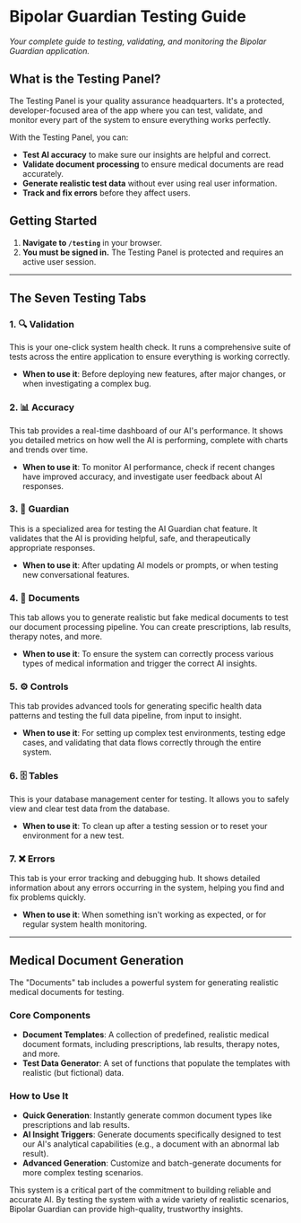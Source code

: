 # Bipolar Guardian Testing Guide

*Your complete guide to testing, validating, and monitoring the Bipolar Guardian application.*

## What is the Testing Panel?

The Testing Panel is your quality assurance headquarters. It's a protected, developer-focused area of the app where you can test, validate, and monitor every part of the system to ensure everything works perfectly.

With the Testing Panel, you can:
- **Test AI accuracy** to make sure our insights are helpful and correct.
- **Validate document processing** to ensure medical documents are read accurately.
- **Generate realistic test data** without ever using real user information.
- **Track and fix errors** before they affect users.

## Getting Started

1.  **Navigate to `/testing`** in your browser.
2.  **You must be signed in.** The Testing Panel is protected and requires an active user session.

---

## The Seven Testing Tabs

### 1. 🔍 Validation
This is your one-click system health check. It runs a comprehensive suite of tests across the entire application to ensure everything is working correctly.
- **When to use it**: Before deploying new features, after major changes, or when investigating a complex bug.

### 2. 📊 Accuracy
This tab provides a real-time dashboard of our AI's performance. It shows you detailed metrics on how well the AI is performing, complete with charts and trends over time.
- **When to use it**: To monitor AI performance, check if recent changes have improved accuracy, and investigate user feedback about AI responses.

### 3. 🤖 Guardian
This is a specialized area for testing the AI Guardian chat feature. It validates that the AI is providing helpful, safe, and therapeutically appropriate responses.
- **When to use it**: After updating AI models or prompts, or when testing new conversational features.

### 4. 📄 Documents
This tab allows you to generate realistic but fake medical documents to test our document processing pipeline. You can create prescriptions, lab results, therapy notes, and more.
- **When to use it**: To ensure the system can correctly process various types of medical information and trigger the correct AI insights.

### 5. ⚙️ Controls
This tab provides advanced tools for generating specific health data patterns and testing the full data pipeline, from input to insight.
- **When to use it**: For setting up complex test environments, testing edge cases, and validating that data flows correctly through the entire system.

### 6. 🗄️ Tables
This is your database management center for testing. It allows you to safely view and clear test data from the database.
- **When to use it**: To clean up after a testing session or to reset your environment for a new test.

### 7. ❌ Errors
This tab is your error tracking and debugging hub. It shows detailed information about any errors occurring in the system, helping you find and fix problems quickly.
- **When to use it**: When something isn't working as expected, or for regular system health monitoring.

---

## Medical Document Generation

The "Documents" tab includes a powerful system for generating realistic medical documents for testing.

### Core Components
- **Document Templates**: A collection of predefined, realistic medical document formats, including prescriptions, lab results, therapy notes, and more.
- **Test Data Generator**: A set of functions that populate the templates with realistic (but fictional) data.

### How to Use It
- **Quick Generation**: Instantly generate common document types like prescriptions and lab results.
- **AI Insight Triggers**: Generate documents specifically designed to test our AI's analytical capabilities (e.g., a document with an abnormal lab result).
- **Advanced Generation**: Customize and batch-generate documents for more complex testing scenarios.

This system is a critical part of the commitment to building reliable and accurate AI. By testing the system with a wide variety of realistic scenarios, Bipolar Guardian can provide high-quality, trustworthy insights.
